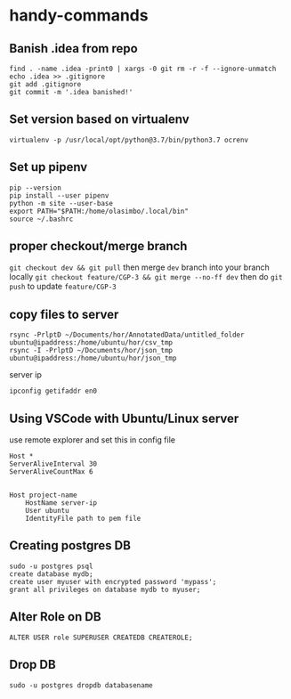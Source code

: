 # handy-commands

## Banish .idea from repo

```
find . -name .idea -print0 | xargs -0 git rm -r -f --ignore-unmatch
echo .idea >> .gitignore  
git add .gitignore  
git commit -m '.idea banished!'
```

## Set version based on virtualenv

`virtualenv -p /usr/local/opt/python@3.7/bin/python3.7 ocrenv`


## Set up pipenv

```
pip --version 
pip install --user pipenv 
python -m site --user-base 
export PATH="$PATH:/home/olasimbo/.local/bin" 
source ~/.bashrc
```

## proper checkout/merge branch

`git checkout dev && git pull` then merge `dev` branch into your branch locally `git checkout feature/CGP-3 && git merge --no-ff dev`
then do `git push` to update `feature/CGP-3`


## copy files to server

```
rsync -PrlptD ~/Documents/hor/AnnotatedData/untitled_folder ubuntu@ipaddress:/home/ubuntu/hor/csv_tmp 
rsync -I -PrlptD ~/Documents/hor/json_tmp ubuntu@ipaddress:/home/ubuntu/hor/json_tmp
```

server ip

`ipconfig getifaddr en0`


## Using VSCode with Ubuntu/Linux server

use remote explorer and set this in config file

```
Host *
ServerAliveInterval 30
ServerAliveCountMax 6


Host project-name
    HostName server-ip
    User ubuntu
    IdentityFile path to pem file
```

## Creating postgres DB

```
sudo -u postgres psql
create database mydb;
create user myuser with encrypted password 'mypass';
grant all privileges on database mydb to myuser;
```


## Alter Role on DB

```
ALTER USER role SUPERUSER CREATEDB CREATEROLE;
```

## Drop DB

``` 
sudo -u postgres dropdb databasename
